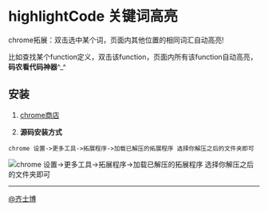 # highlightCode 关键词高亮
chrome拓展：双击选中某个词，页面内其他位置的相同词汇自动高亮!

比如查找某个function定义，双击该function，页面内所有该function自动高亮，**码农看代码神器**^_^

## 安装
1. [chrome商店](https://chrome.google.com/webstore/detail/%E5%85%B3%E9%94%AE%E8%AF%8D%E5%8F%8C%E5%87%BB%E8%87%AA%E5%8A%A8%E9%AB%98%E4%BA%AE/hiemiigjnmkjedjibioplldlbkhekbjk?gl=CN)

2. **源码安装方式**

`chrome 设置->更多工具->拓展程序->加载已解压的拓展程序 选择你解压之后的文件夹即可`

![chrome 设置->更多工具->拓展程序->加载已解压的拓展程序 选择你解压之后的文件夹即可](http://ww1.sinaimg.cn/large/71405cabjw1f82dhkldiwj21kw0e3why.jpg)

----------------------------

[@齐士博](http://www.weibo.com/shiboooo)
